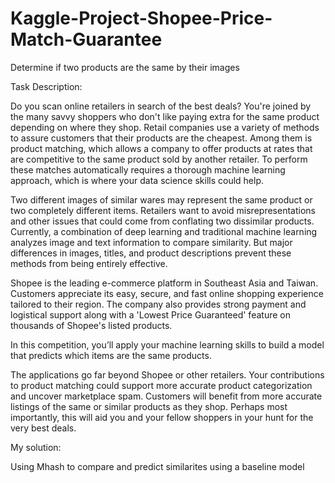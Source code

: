# Kaggle-Project-Shopee-Price-Match-Guarantee
Determine if two products are the same by their images

Task Description:

Do you scan online retailers in search of the best deals? You're joined by the many savvy shoppers who don't like paying extra for the same product depending on where they shop. Retail companies use a variety of methods to assure customers that their products are the cheapest. Among them is product matching, which allows a company to offer products at rates that are competitive to the same product sold by another retailer. To perform these matches automatically requires a thorough machine learning approach, which is where your data science skills could help.

Two different images of similar wares may represent the same product or two completely different items. Retailers want to avoid misrepresentations and other issues that could come from conflating two dissimilar products. Currently, a combination of deep learning and traditional machine learning analyzes image and text information to compare similarity. But major differences in images, titles, and product descriptions prevent these methods from being entirely effective.

Shopee is the leading e-commerce platform in Southeast Asia and Taiwan. Customers appreciate its easy, secure, and fast online shopping experience tailored to their region. The company also provides strong payment and logistical support along with a 'Lowest Price Guaranteed' feature on thousands of Shopee's listed products.

In this competition, you’ll apply your machine learning skills to build a model that predicts which items are the same products.

The applications go far beyond Shopee or other retailers. Your contributions to product matching could support more accurate product categorization and uncover marketplace spam. Customers will benefit from more accurate listings of the same or similar products as they shop. Perhaps most importantly, this will aid you and your fellow shoppers in your hunt for the very best deals.

My solution:

Using Mhash to compare and predict similarites using a baseline model
